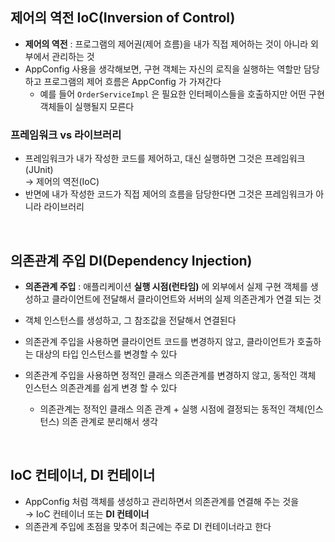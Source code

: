 ## 제어의 역전 IoC(Inversion of Control)

- **제어의 역전** : 프로그램의 제어권(제어 흐름)을 내가 직접 제어하는 것이 아니라 외부에서 관리하는 것
- AppConfig 사용을 생각해보면, 구현 객체는 자신의 로직을 실행하는 역할만 담당하고 프로그램의 제어 흐름은 AppConfig 가 가져간다
  - 예를 들어 `OrderServiceImpl` 은 필요한 인터페이스들을 호출하지만 어떤 구현 객체들이 실행될지 모른다

### 프레임워크 vs 라이브러리

- 프레임워크가 내가 작성한 코드를 제어하고, 대신 실행하면 그것은 프레임워크 (JUnit) 
  <br>→ 제어의 역전(IoC)
- 반면에 내가 작성한 코드가 직접 제어의 흐름을 담당한다면 그것은 프레임워크가 아니라 라이브러리

<br>

## 의존관계 주입 DI(Dependency Injection)

- **의존관계 주입** : 애플리케이션 **실행 시점(런타임)** 에 외부에서 실제 구현 객체를 생성하고 클라이언트에 전달해서 클라이언트와 서버의 실제 의존관계가 연결 되는 것
- 객체 인스턴스를 생성하고, 그 참조값을 전달해서 연결된다
- 의존관계 주입을 사용하면 클라이언트 코드를 변경하지 않고, 클라이언트가 호출하는 대상의 타입 인스턴스를 변경할 수 있다 


- 의존관계 주입을 사용하면 정적인 클래스 의존관계를 변경하지 않고, 동적인 객체 인스턴스 의존관계를 쉽게 변경 할 수 있다
  - 의존관계는 정적인 클래스 의존 관계 + 실행 시점에 결정되는 동적인 객체(인스턴스) 의존 관계로 분리해서 생각

<br>

## IoC 컨테이너, DI 컨테이너

- AppConfig 처럼 객체를 생성하고 관리하면서 의존관계를 연결해 주는 것을
  <br>→ IoC 컨테이너 또는 **DI 컨테이너**
- 의존관계 주입에 초점을 맞추어 최근에는 주로 DI 컨테이너라고 한다
